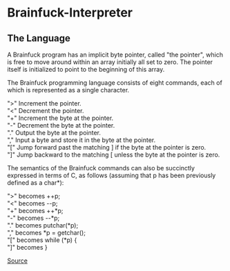 # Brainfuck-Interpreter
## The Language
A Brainfuck program has an implicit byte pointer, called "the pointer", which is free to move around within an array initially all set to zero. The pointer itself is initialized to point to the beginning of this array.

The Brainfuck programming language consists of eight commands, each of which is represented as a single character.


">" 	Increment the pointer.  
"<" 	Decrement the pointer.  
"+" 	Increment the byte at the pointer.  
"-" 	Decrement the byte at the pointer.  
"." 	Output the byte at the pointer.  
"," 	Input a byte and store it in the byte at the pointer.  
"[" 	Jump forward past the matching ] if the byte at the pointer is zero.  
"]" 	Jump backward to the matching [ unless the byte at the pointer is zero.  

The semantics of the Brainfuck commands can also be succinctly expressed in terms of C, as follows (assuming that p has been previously defined as a char*):  


">" 	becomes 	++p;  
"<" 	becomes 	--p;  
"+" 	becomes 	++*p;  
"-" 	becomes 	--*p;  
"."		becomes 	putchar(*p);  
"," 	becomes 	*p = getchar();  
"[" 	becomes 	while (*p) {  
"]"		becomes 	}  

[Source](http://www.muppetlabs.com/~breadbox/bf/)